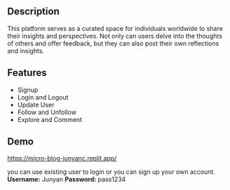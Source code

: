 ## Description
This platform serves as a curated space for individuals worldwide to share their insights and perspectives. Not only can users delve into the thoughts of others and offer feedback, but they can also post their own reflections and insights.

## Features
* Signup
* Login and Logout
* Update User
* Follow and Unfollow
* Explore and Comment

## Demo
https://micro-blog-junyanc.replit.app/

you can use existing user to login or you can sign up your own account.<br />
**Username:** Junyan **Password:** pass1234
